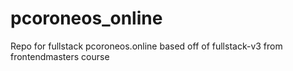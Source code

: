 # pcoroneos_online
Repo for fullstack pcoroneos.online based off of fullstack-v3 from frontendmasters course
